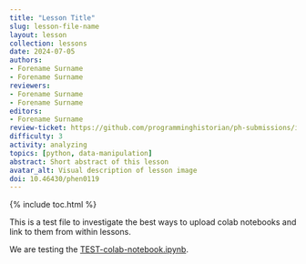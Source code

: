 ```yaml
---
title: "Lesson Title"
slug: lesson-file-name
layout: lesson
collection: lessons
date: 2024-07-05
authors:
- Forename Surname
- Forename Surname
reviewers:
- Forename Surname
- Forename Surname
editors:
- Forename Surname
review-ticket: https://github.com/programminghistorian/ph-submissions/issues/XXX
difficulty: 3
activity: analyzing
topics: [python, data-manipulation]
abstract: Short abstract of this lesson
avatar_alt: Visual description of lesson image
doi: 10.46430/phen0119
---
```


{% include toc.html %}


This is a test file to investigate the best ways to upload colab notebooks and link to them from within lessons.

We are testing the [TEST-colab-notebook.ipynb](https://github.com/programminghistorian/ph-submissions/blob/gh-pages/assets/TEST-colab-notebook/TEST-colab-notebook.ipynb).
